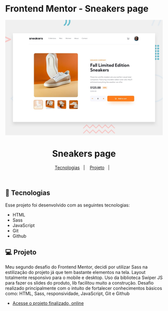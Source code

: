# Frontend Mentor - Sneakers page

![Design preview for the News homepage coding challenge](./design/desktop-preview.jpg)

<h1 align="center"> Sneakers page </h1>

<p align="center">
  <a href="#-tecnologias">Tecnologias</a>&nbsp;&nbsp;&nbsp;|&nbsp;&nbsp;&nbsp;
  <a href="#-projeto">Projeto</a>&nbsp;&nbsp;&nbsp;|&nbsp;&nbsp;&nbsp;
</p>

<br>

## 🚀 Tecnologias

Esse projeto foi desenvolvido com as seguintes tecnologias:

- HTML
- Sass
- JavaScript
- Git 
- Github

## 💻 Projeto

Meu segundo desafio do Frontend Mentor, decidi por utilizar Sass na estilização do projeto já que tem bastante elementos na tela.
Layout totalmente responsivo para o mobile e desktop. Uso da biblioteca Swiper JS para fazer os slides do produto, lib facilitou muito a construção.
Desafio realizado principalmente com o intuito de fortalecer conhecimentos básicos como: HTML, Sass, responsividade, JavaScript, Git e Github

- [Acesse o projeto finalizado, online](https://sneakers-page-ecru.vercel.app/)